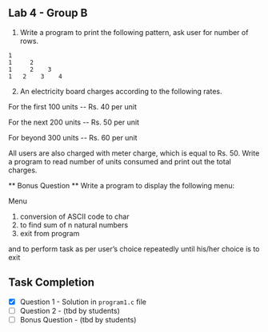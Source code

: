 ## Lab 4 - Group B

1. Write a program to print the following pattern, ask user for number of rows.

```
1
1	  2
1	  2    3
1   2    3    4
```

2. An electricity board charges according to the following rates.

For the first 100 units -- Rs. 40 per unit

For the next 200 units -- Rs. 50 per unit

For beyond 300 units -- Rs. 60 per unit

All users are also charged with meter charge, which is equal to Rs. 50. Write a program to read number of units consumed and print out the total charges.

** Bonus Question **
Write a program to display the following menu:

Menu

1. conversion of ASCII code to char
2. to find sum of n natural numbers
3. exit from program

and to perform task as per user’s choice repeatedly until his/her choice is to exit

## Task Completion

- [x] Question 1 - Solution in `program1.c` file
- [ ] Question 2 - (tbd by students)
- [ ] Bonus Question - (tbd by students)

